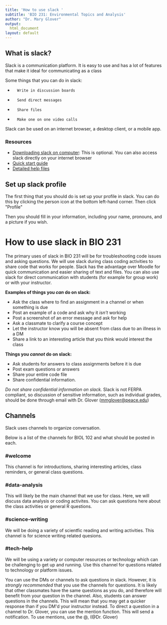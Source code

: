 ```yaml
---
title: 'How to use slack '
subtitle: 'BIO 231: Environmental Topics and Analysis'
author: "Dr. Mary Glover"
output:
  html_document
layout: default
---
```


## What is slack?

Slack is a communication platform. It is easy to use and has a lot of features that make it ideal for communicating as a class
 
Some things that you can do in slack:
-   	Write in discussion boards
-   	Send direct messages
-   	Share files
-   	Make one on one video calls

Slack can be used on an internet browser, a desktop client, or a mobile app.
 
### Resources

- [Downloading slack on computer](https://slack.com/downloads/): This is optional. You can also access slack directly on your internet browser
- [Quick start guide](https://slack.com/help/articles/360059928654-How-to-use-Slack--your-quick-start-guide)
- [Detailed help files](https://slack.com/help/categories/360000049043)

## Set up slack profile

The first thing that you should do is set up your profile in slack. You can do this by clicking the person icon at the bottom left-hand corner. Then click "Profile"
 
Then you should fill in your information, including your name,  pronouns, and a picture if you wish.

# How to use slack in BIO 231

The primary uses of slack in BIO 231 will be for troubleshooting code issues and asking questions. We will use slack during class coding activities to share code that works for people. Slack has the advantage over Moodle for quick communication and easier sharing of text and files. You can also use slack for direct communication with students (for example for group work) or with your instructor. 
 
**Examples of things you *can* do on slack:**
- Ask the class where to find an assignment in a channel or when something is due
- Post an example of a code and ask why it *isn't* working
- Post a screenshot of an error message and ask for help
- Ask a classmate to clarify a course concept
- Let the instructor know you will be absent from class due to an illness in a DM
- Share a link to an interesting article that you think would interest the class

**Things you *cannot* do on slack:**
- Ask students for answers to class assignments before it is due
- Post exam questions or answers
- Share your entire code file 
- Share confidential information. 

*Do not share confidential information on slack.* Slack is not FERPA compliant, so discussion of sensitive information, such as individual grades, should be done through email with Dr. Glover (mmglover@peace.edu)

## Channels

Slack uses channels to organize conversation.
 
Below is a list of the channels for BIOL 102 and what should be posted in each.

### \#welcome

This channel is for introductions, sharing interesting articles, class reminders, or general class questions. 

### \#data-analysis

This will likely be the main channel that we use for class. Here, we will discuss data analysis or coding activites. You can ask questions here about the class activities or general R questions.  

### \#science-writing

We will be doing a variety of scientfic reading and writing activities. This channel is for science writing related quesions. 

### \#tech-help

We will be using a variety or computer resources or technology which can be challenging to get up and running. Use this channel for questions related to technology or platform issues. 

You can use the DMs or channels to ask questions in slack. However, it is *strongly recommended* that you use the channels for questions. It is likely that other classmates have the same questions as you do, and therefore will benefit from your question in the channel. Also, students can answer questions in the channels. This will mean that you may get a quicker response than if you DM'd your instructor instead. To direct a question in a channel to Dr. Glover, you can use the mention function. This will send a notification. To use mentions, use the @, (@Dr. Glover)
